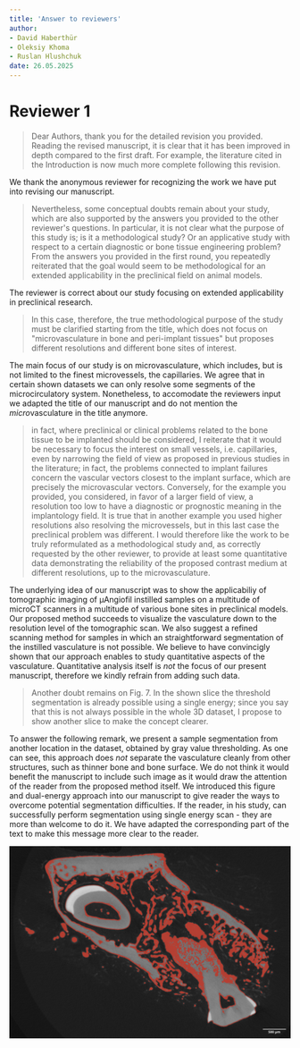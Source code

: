 ```yaml
---
title: 'Answer to reviewers'
author:
- David Haberthür
- Oleksiy Khoma
- Ruslan Hlushchuk
date: 26.05.2025
---
```


# Reviewer 1

> Dear Authors, thank you for the detailed revision you provided.
> Reading the revised manuscript, it is clear that it has been improved in depth compared to the first draft.
> For example, the literature cited in the Introduction is now much more complete following this revision.

We thank the anonymous reviewer for recognizing the work we have put into revising our manuscript.

> Nevertheless, some conceptual doubts remain about your study, which are also supported by the answers you provided to the other reviewer's questions.
> In particular, it is not clear what the purpose of this study is; is it a methodological study?
> Or an applicative study with respect to a certain diagnostic or bone tissue engineering problem?
> From the answers you provided in the first round, you repeatedly reiterated that the goal would seem to be methodological for an extended applicability in the preclinical field on animal models.

The reviewer is correct about our study focusing on extended applicability in preclinical research.

> In this case, therefore, the true methodological purpose of the study must be clarified starting from the title, which does not focus on "microvasculature in bone and peri-implant tissues" but proposes different resolutions and different bone sites of interest.

The main focus of our study is on microvasculature, which includes, but is not limited to the finest microvessels, the capillaries.
We agree that in certain shown datasets we can only resolve some segments of the microcirculatory system.
Nonetheless, to accomodate the reviewers input we adapted the title of our manuscript and do not mention the *micro*vasculature in the title anymore.

> in fact, where preclinical or clinical problems related to the bone tissue to be implanted should be considered, I reiterate that it would be necessary to focus the interest on small vessels, i.e. capillaries, even by narrowing the field of view as proposed in previous studies in the literature; in fact, the problems connected to implant failures concern the vascular vectors closest to the implant surface, which are precisely the microvascular vectors.
> Conversely, for the example you provided, you considered, in favor of a larger field of view, a resolution too low to have a diagnostic or prognostic meaning in the implantology field.
> It is true that in another example you used higher resolutions also resolving the microvessels, but in this last case the preclinical problem was different.
> I would therefore like the work to be truly reformulated as a methodological study and, as correctly requested by the other reviewer, to provide at least some quantitative data demonstrating the reliability of the proposed contrast medium at different resolutions, up to the microvasculature.

The underlying idea of our manuscript was to show the applicabiliy of tomographic imaging of μAngiofil instilled samples on a multitude of microCT scanners in a multitude of various bone sites in preclinical models.
Our proposed method succeeds to visualize the vasculature down to the resolution level of the tomographic scan.
We also suggest a refined scanning method for samples in which an straightforward segmentation of the instilled vasculature is not possible.
We believe to have convincigly shown that our approach enables to study quantitative aspects of the vasculature.
Quantitative analysis itself is *not* the focus of our present manuscript, therefore we kindly refrain from adding such data.

> Another doubt remains on Fig. 7.
> In the shown slice the threshold segmentation is already possible using a single energy; since you say that this is not always possible in the whole 3D dataset, I propose to show another slice to make the concept clearer.

To answer the following remark, we present a sample segmentation from another location in the dataset, obtained by gray value thresholding.
As one can see, this approach does *not* separate the vasculature cleanly from other structures, such as thinner bone and bone surface.
We do not think it would benefit the manuscript to include such image as it would draw the attention of the reader from the proposed method itself.
We introduced this figure and dual-energy approach into our manuscript to give reader the ways to overcome potential segmentation difficulties.
If the reader, in his study, can successfully perform segmentation using single energy scan - they are more than welcome to do it.
We have adapted the corresponding part of the text to make this message more clear to the reader.

![Sample segmentation of 50kV dataset with simple thresholding, intensity values set from 62 to 110](50kV_range_62_110.png)